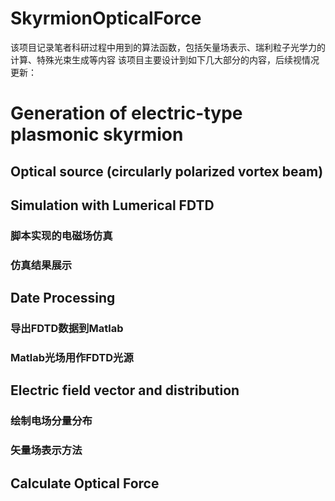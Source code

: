 # SkyrmionOpticalForce
该项目记录笔者科研过程中用到的算法函数，包括矢量场表示、瑞利粒子光学力的计算、特殊光束生成等内容
该项目主要设计到如下几大部分的内容，后续视情况更新：
# Generation of electric-type plasmonic skyrmion
## Optical source (circularly polarized vortex beam)
## Simulation with Lumerical FDTD
### 脚本实现的电磁场仿真
### 仿真结果展示
## Date Processing
### 导出FDTD数据到Matlab
### Matlab光场用作FDTD光源
## Electric field vector and distribution
### 绘制电场分量分布
### 矢量场表示方法
## Calculate Optical Force

